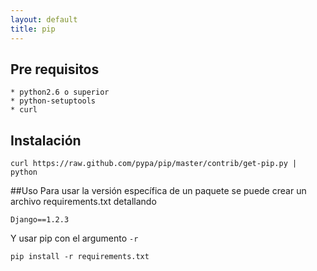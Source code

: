 ```yaml
---
layout: default
title: pip
---
```

## Pre requisitos

    * python2.6 o superior
    * python-setuptools
    * curl

## Instalación

    curl https://raw.github.com/pypa/pip/master/contrib/get-pip.py | python

##Uso
Para usar la versión específica de un paquete se puede crear un archivo requirements.txt detallando

    Django==1.2.3

Y usar pip con el argumento `-r`

    pip install -r requirements.txt
